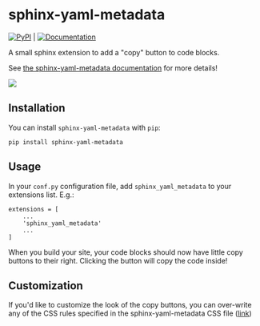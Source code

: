 # sphinx-yaml-metadata

[![PyPI](https://img.shields.io/pypi/v/sphinx-yaml-metadata.svg)](https://pypi.org/project/sphinx_yaml_metadata/) | [![Documentation](https://readthedocs.org/projects/sphinx-yaml-metadata/badge/?version=latest)](https://sphinx-yaml-metadata.readthedocs.io/en/latest/?badge=latest)

A small sphinx extension to add a "copy" button to code blocks.

See [the sphinx-yaml-metadata documentation](https://sphinx-yaml-metadata.readthedocs.io/en/latest/) for more details!

![](doc/_static/copybutton.gif)

## Installation

You can install `sphinx-yaml-metadata` with `pip`:

```
pip install sphinx-yaml-metadata
```

## Usage

In your `conf.py` configuration file, add `sphinx_yaml_metadata` to your extensions list.
E.g.:

```
extensions = [
    ...
    'sphinx_yaml_metadata'
    ...
]
```

When you build your site, your code blocks should now have little copy buttons to their
right. Clicking the button will copy the code inside!

## Customization

If you'd like to customize the look of the copy buttons, you can over-write any of the
CSS rules specified in the sphinx-yaml-metadata CSS file ([link](sphinx_yaml_metadata/_static/copybutton.css))
